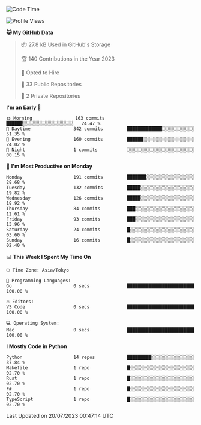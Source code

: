 <!--START_SECTION:waka-->
![Code Time](http://img.shields.io/badge/Code%20Time-695%20hrs%208%20mins-blue)

![Profile Views](http://img.shields.io/badge/Profile%20Views-0-blue)

**🐱 My GitHub Data** 

> 📦 27.8 kB Used in GitHub's Storage 
 > 
> 🏆 140 Contributions in the Year 2023
 > 
> 💼 Opted to Hire
 > 
> 📜 33 Public Repositories 
 > 
> 🔑 2 Private Repositories 
 > 
**I'm an Early 🐤** 

```text
🌞 Morning                163 commits         ██████░░░░░░░░░░░░░░░░░░░   24.47 % 
🌆 Daytime                342 commits         █████████████░░░░░░░░░░░░   51.35 % 
🌃 Evening                160 commits         ██████░░░░░░░░░░░░░░░░░░░   24.02 % 
🌙 Night                  1 commits           ░░░░░░░░░░░░░░░░░░░░░░░░░   00.15 % 
```
📅 **I'm Most Productive on Monday** 

```text
Monday                   191 commits         ███████░░░░░░░░░░░░░░░░░░   28.68 % 
Tuesday                  132 commits         █████░░░░░░░░░░░░░░░░░░░░   19.82 % 
Wednesday                126 commits         █████░░░░░░░░░░░░░░░░░░░░   18.92 % 
Thursday                 84 commits          ███░░░░░░░░░░░░░░░░░░░░░░   12.61 % 
Friday                   93 commits          ███░░░░░░░░░░░░░░░░░░░░░░   13.96 % 
Saturday                 24 commits          █░░░░░░░░░░░░░░░░░░░░░░░░   03.60 % 
Sunday                   16 commits          █░░░░░░░░░░░░░░░░░░░░░░░░   02.40 % 
```


📊 **This Week I Spent My Time On** 

```text
🕑︎ Time Zone: Asia/Tokyo

💬 Programming Languages: 
Go                       0 secs              █████████████████████████   100.00 % 

🔥 Editors: 
VS Code                  0 secs              █████████████████████████   100.00 % 

💻 Operating System: 
Mac                      0 secs              █████████████████████████   100.00 % 
```

**I Mostly Code in Python** 

```text
Python                   14 repos            █████████░░░░░░░░░░░░░░░░   37.84 % 
Makefile                 1 repo              █░░░░░░░░░░░░░░░░░░░░░░░░   02.70 % 
Rust                     1 repo              █░░░░░░░░░░░░░░░░░░░░░░░░   02.70 % 
F#                       1 repo              █░░░░░░░░░░░░░░░░░░░░░░░░   02.70 % 
TypeScript               1 repo              █░░░░░░░░░░░░░░░░░░░░░░░░   02.70 % 
```




 Last Updated on 20/07/2023 00:47:14 UTC
<!--END_SECTION:waka-->
